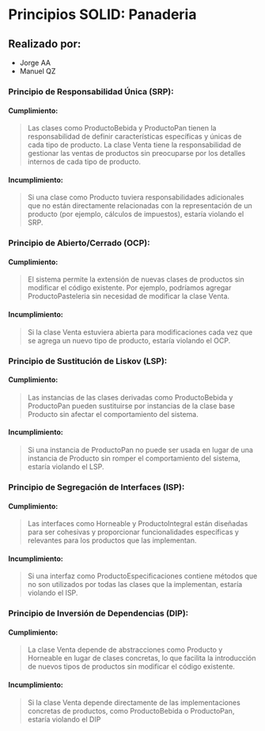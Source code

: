 # Principios SOLID: Panaderia

## Realizado por:
- Jorge AA
-  Manuel QZ

### Principio de Responsabilidad Única (SRP):

#### Cumplimiento:
> Las clases como ProductoBebida y ProductoPan tienen la responsabilidad de definir características específicas y únicas de cada tipo de producto. La clase Venta tiene la responsabilidad de gestionar las ventas de productos sin preocuparse por los detalles internos de cada tipo de producto.

#### Incumplimiento:
> Si una clase como Producto tuviera responsabilidades adicionales que no están directamente relacionadas con la representación de un producto (por ejemplo, cálculos de impuestos), estaría violando el SRP.


### Principio de Abierto/Cerrado (OCP):

#### Cumplimiento:
> El sistema permite la extensión de nuevas clases de productos sin modificar el código existente. Por ejemplo, podríamos agregar ProductoPasteleria sin necesidad de modificar la clase Venta.

#### Incumplimiento:
> Si la clase Venta estuviera abierta para modificaciones cada vez que se agrega un nuevo tipo de producto, estaría violando el OCP.


### Principio de Sustitución de Liskov (LSP):

#### Cumplimiento:
> Las instancias de las clases derivadas como ProductoBebida y ProductoPan pueden sustituirse por instancias de la clase base Producto sin afectar el comportamiento del sistema.

#### Incumplimiento:
> Si una instancia de ProductoPan no puede ser usada en lugar de una instancia de Producto sin romper el comportamiento del sistema, estaría violando el LSP.


### Principio de Segregación de Interfaces (ISP):

#### Cumplimiento:
> Las interfaces como Horneable y ProductoIntegral están diseñadas para ser cohesivas y proporcionar funcionalidades específicas y relevantes para los productos que las implementan.

#### Incumplimiento:
> Si una interfaz como ProductoEspecificaciones contiene métodos que no son utilizados por todas las clases que la implementan, estaría violando el ISP.


### Principio de Inversión de Dependencias (DIP):

#### Cumplimiento:
> La clase Venta depende de abstracciones como Producto y Horneable en lugar de clases concretas, lo que facilita la introducción de nuevos tipos de productos sin modificar el código existente.

#### Incumplimiento:
> Si la clase Venta depende directamente de las implementaciones concretas de productos, como ProductoBebida o ProductoPan, estaría violando el DIP
